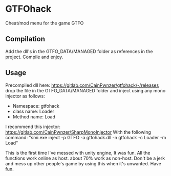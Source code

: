 # GTFOhack
Cheat/mod menu for the game GTFO

## Compilation
Add the dll's in the GTFO_DATA/MANAGED folder as references in the project. Compile and enjoy.
## Usage

Precompiled dll here: https://gitlab.com/CainPwnzer/gtfohack/-/releases
drop the file in the GTFO_DATA/MANAGED folder and inject using any mono injector as follows:

- Namespace: gtfohack
- class name: Loader
- Method name: Load

I recommend this injector:
https://gitlab.com/CainPwnzer/SharpMonoInjector
With the following command:
"smi.exe inject -p GTFO -a gtfohack.dll -n gtfohack -c Loader -m Load"


This is the first time I've messed with unity engine, It was fun.
All the functions work online as host. about 70% work as non-host. 
Don't be a jerk and mess up other people's game by using this when it's unwanted.
Have fun.